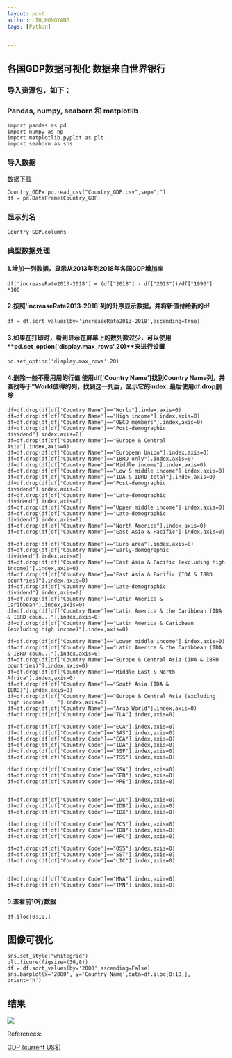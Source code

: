 ```yaml
---
layout: post
author: LIU,HONGYANG
tags: [Python]


---
```






## 各国GDP数据可视化  数据来自世界银行

### 导入资源包，如下：
### Pandas, numpy, seaborn 和  matplotlib

```{python}
import pandas as pd
import numpy as np
import matplotlib.pyplot as plt
import seaborn as sns
```

### 导入数据

[数据下载](https://github.com/LIU-HONGYANG/python/blob/master/GDP/Country_GDP.csv)

```{python}
Country_GDP= pd.read_csv("Country_GDP.csv",sep=";")
df = pd.DataFrame(Country_GDP)
```

### 显示列名

```{python}
Country_GDP.columns
```

### 典型数据处理

#### 1.增加一列数据，显示从2013年到2018年各国GDP增加率

```{python}
df['increaseRate2013-2018'] = (df["2018"] - df["2013"])/df["1990"] *100
```

#### 2.按照'increaseRate2013-2018'列的升序显示数据，并将新值付给新的df

```{python}
df = df.sort_values(by='increaseRate2013-2018',ascending=True)
```

#### 3.如果在打印时，看到显示在屏幕上的数列数过少，可以使用**pd.set_option('display.max_rows',20)**来进行设置

```{python}
pd.set_option('display.max_rows',20)
```

#### 4.删除一些不需用用的行值 使用df['Country Name']找到Country Name列，并查找等于"World值得的列，找到这一列后，显示它的index. 最后使用df.drop删除

```{python}
df=df.drop(df[df['Country Name']=="World"].index,axis=0)
df=df.drop(df[df['Country Name']=="High income"].index,axis=0)
df=df.drop(df[df['Country Name']=="OECD members"].index,axis=0)
df=df.drop(df[df['Country Name']=="Post-demographic dividend"].index,axis=0)
df=df.drop(df[df['Country Name']=="Europe & Central Asia"].index,axis=0)
df=df.drop(df[df['Country Name']=="European Union"].index,axis=0)
df=df.drop(df[df['Country Name']=="IBRD only"].index,axis=0)
df=df.drop(df[df['Country Name']=="Middle income"].index,axis=0)
df=df.drop(df[df['Country Name']=="Low & middle income"].index,axis=0)
df=df.drop(df[df['Country Name']=="IDA & IBRD total"].index,axis=0)
df=df.drop(df[df['Country Name']=="Post-demographic dividend"].index,axis=0)
df=df.drop(df[df['Country Name']=="Late-demographic dividend"].index,axis=0)
df=df.drop(df[df['Country Name']=="Upper middle income"].index,axis=0)
df=df.drop(df[df['Country Name']=="Late-demographic dividend"].index,axis=0)
df=df.drop(df[df['Country Name']=="North America"].index,axis=0)
df=df.drop(df[df['Country Name']=="East Asia & Pacific"].index,axis=0)

df=df.drop(df[df['Country Name']=="Euro area"].index,axis=0)
df=df.drop(df[df['Country Name']=="Early-demographic dividend"].index,axis=0)
df=df.drop(df[df['Country Name']=="East Asia & Pacific (excluding high income)"].index,axis=0)
df=df.drop(df[df['Country Name']=="East Asia & Pacific (IDA & IBRD countries)"].index,axis=0)
df=df.drop(df[df['Country Name']=="Late-demographic dividend"].index,axis=0)
df=df.drop(df[df['Country Name']=="Latin America & Caribbean"].index,axis=0)
df=df.drop(df[df['Country Name']=="Latin America & the Caribbean (IDA & IBRD coun..."].index,axis=0)
df=df.drop(df[df['Country Name']=="Latin America & Caribbean (excluding high income)"].index,axis=0)

df=df.drop(df[df['Country Name']=="Lower middle income"].index,axis=0)
df=df.drop(df[df['Country Name']=="Latin America & the Caribbean (IDA & IBRD coun..."].index,axis=0)
df=df.drop(df[df['Country Name']=="Europe & Central Asia (IDA & IBRD countries)"].index,axis=0)
df=df.drop(df[df['Country Name']=="Middle East & North Africa"].index,axis=0)
df=df.drop(df[df['Country Name']=="South Asia (IDA & IBRD)"].index,axis=0)
df=df.drop(df[df['Country Name']=="Europe & Central Asia (excluding high income)	"].index,axis=0)
df=df.drop(df[df['Country Name']=="Arab World"].index,axis=0)
df=df.drop(df[df['Country Code']=="TLA"].index,axis=0)

df=df.drop(df[df['Country Code']=="ECA"].index,axis=0)
df=df.drop(df[df['Country Code']=="SAS"].index,axis=0)
df=df.drop(df[df['Country Code']=="ECA"].index,axis=0)
df=df.drop(df[df['Country Code']=="IDA"].index,axis=0)
df=df.drop(df[df['Country Code']=="SSF"].index,axis=0)
df=df.drop(df[df['Country Code']=="TSS"].index,axis=0)

df=df.drop(df[df['Country Code']=="SSA"].index,axis=0)
df=df.drop(df[df['Country Code']=="CEB"].index,axis=0)
df=df.drop(df[df['Country Code']=="PRE"].index,axis=0)


df=df.drop(df[df['Country Code']=="LDC"].index,axis=0)
df=df.drop(df[df['Country Code']=="IDB"].index,axis=0)
df=df.drop(df[df['Country Code']=="IDX"].index,axis=0)

df=df.drop(df[df['Country Code']=="FCS"].index,axis=0)
df=df.drop(df[df['Country Code']=="IDB"].index,axis=0)
df=df.drop(df[df['Country Code']=="HPC"].index,axis=0)

df=df.drop(df[df['Country Code']=="OSS"].index,axis=0)
df=df.drop(df[df['Country Code']=="SST"].index,axis=0)
df=df.drop(df[df['Country Code']=="LIC"].index,axis=0)


df=df.drop(df[df['Country Code']=="MNA"].index,axis=0)
df=df.drop(df[df['Country Code']=="TMN"].index,axis=0)

```

#### 5.查看前10行数据

```{python}
df.iloc[0:10,]
```

## 图像可视化

```{}
sns.set_style("whitegrid")
plt.figure(figsize=(30,8))
df = df.sort_values(by='2000',ascending=False)
sns.barplot(x='2000', y='Country Name',data=df.iloc[0:10,], orient='h')
```

## 结果

![](https://tva1.sinaimg.cn/large/006tNbRwgy1ga2463hr60j31df0daq33.jpg)

References:

[GDP (current US$)](https://data.worldbank.org/indicator/ny.gdp.mktp.cd)